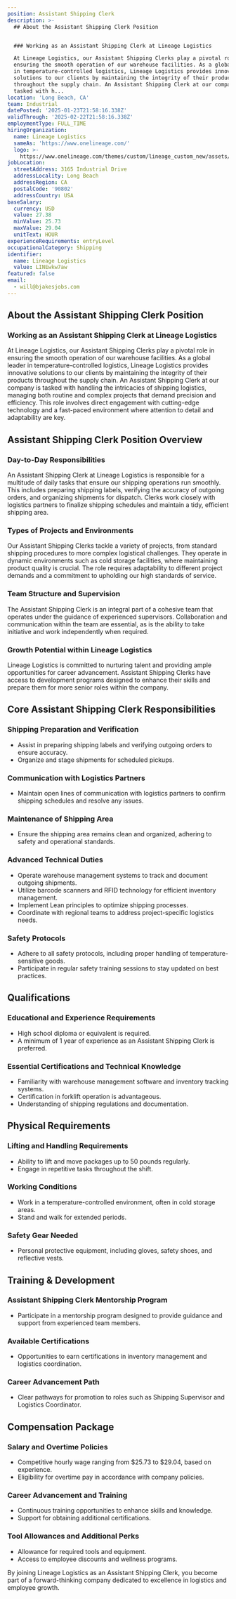 ```yaml
---
position: Assistant Shipping Clerk
description: >-
  ## About the Assistant Shipping Clerk Position


  ### Working as an Assistant Shipping Clerk at Lineage Logistics

  At Lineage Logistics, our Assistant Shipping Clerks play a pivotal role in
  ensuring the smooth operation of our warehouse facilities. As a global leader
  in temperature-controlled logistics, Lineage Logistics provides innovative
  solutions to our clients by maintaining the integrity of their products
  throughout the supply chain. An Assistant Shipping Clerk at our company is
  tasked with h...
location: 'Long Beach, CA'
team: Industrial
datePosted: '2025-01-23T21:58:16.338Z'
validThrough: '2025-02-22T21:58:16.338Z'
employmentType: FULL_TIME
hiringOrganization:
  name: Lineage Logistics
  sameAs: 'https://www.onelineage.com/'
  logo: >-
    https://www.onelineage.com/themes/custom/lineage_custom_new/assets/lineage_logo.svg
jobLocation:
  streetAddress: 3165 Industrial Drive
  addressLocality: Long Beach
  addressRegion: CA
  postalCode: '90802'
  addressCountry: USA
baseSalary:
  currency: USD
  value: 27.38
  minValue: 25.73
  maxValue: 29.04
  unitText: HOUR
experienceRequirements: entryLevel
occupationalCategory: Shipping
identifier:
  name: Lineage Logistics
  value: LINEwkw7aw
featured: false
email:
  - will@bjakesjobs.com
---
```




## About the Assistant Shipping Clerk Position

### Working as an Assistant Shipping Clerk at Lineage Logistics
At Lineage Logistics, our Assistant Shipping Clerks play a pivotal role in ensuring the smooth operation of our warehouse facilities. As a global leader in temperature-controlled logistics, Lineage Logistics provides innovative solutions to our clients by maintaining the integrity of their products throughout the supply chain. An Assistant Shipping Clerk at our company is tasked with handling the intricacies of shipping logistics, managing both routine and complex projects that demand precision and efficiency. This role involves direct engagement with cutting-edge technology and a fast-paced environment where attention to detail and adaptability are key.

## Assistant Shipping Clerk Position Overview

### Day-to-Day Responsibilities
An Assistant Shipping Clerk at Lineage Logistics is responsible for a multitude of daily tasks that ensure our shipping operations run smoothly. This includes preparing shipping labels, verifying the accuracy of outgoing orders, and organizing shipments for dispatch. Clerks work closely with logistics partners to finalize shipping schedules and maintain a tidy, efficient shipping area.

### Types of Projects and Environments
Our Assistant Shipping Clerks tackle a variety of projects, from standard shipping procedures to more complex logistical challenges. They operate in dynamic environments such as cold storage facilities, where maintaining product quality is crucial. The role requires adaptability to different project demands and a commitment to upholding our high standards of service.

### Team Structure and Supervision
The Assistant Shipping Clerk is an integral part of a cohesive team that operates under the guidance of experienced supervisors. Collaboration and communication within the team are essential, as is the ability to take initiative and work independently when required.

### Growth Potential within Lineage Logistics
Lineage Logistics is committed to nurturing talent and providing ample opportunities for career advancement. Assistant Shipping Clerks have access to development programs designed to enhance their skills and prepare them for more senior roles within the company.

## Core Assistant Shipping Clerk Responsibilities

### Shipping Preparation and Verification
- Assist in preparing shipping labels and verifying outgoing orders to ensure accuracy.
- Organize and stage shipments for scheduled pickups.

### Communication with Logistics Partners
- Maintain open lines of communication with logistics partners to confirm shipping schedules and resolve any issues.

### Maintenance of Shipping Area
- Ensure the shipping area remains clean and organized, adhering to safety and operational standards.

### Advanced Technical Duties
- Operate warehouse management systems to track and document outgoing shipments.
- Utilize barcode scanners and RFID technology for efficient inventory management.
- Implement Lean principles to optimize shipping processes.
- Coordinate with regional teams to address project-specific logistics needs.

### Safety Protocols
- Adhere to all safety protocols, including proper handling of temperature-sensitive goods.
- Participate in regular safety training sessions to stay updated on best practices.

## Qualifications

### Educational and Experience Requirements
- High school diploma or equivalent is required.
- A minimum of 1 year of experience as an Assistant Shipping Clerk is preferred.

### Essential Certifications and Technical Knowledge
- Familiarity with warehouse management software and inventory tracking systems.
- Certification in forklift operation is advantageous.
- Understanding of shipping regulations and documentation.

## Physical Requirements

### Lifting and Handling Requirements
- Ability to lift and move packages up to 50 pounds regularly.
- Engage in repetitive tasks throughout the shift.

### Working Conditions
- Work in a temperature-controlled environment, often in cold storage areas.
- Stand and walk for extended periods.

### Safety Gear Needed
- Personal protective equipment, including gloves, safety shoes, and reflective vests.

## Training & Development

### Assistant Shipping Clerk Mentorship Program
- Participate in a mentorship program designed to provide guidance and support from experienced team members.

### Available Certifications
- Opportunities to earn certifications in inventory management and logistics coordination.

### Career Advancement Path
- Clear pathways for promotion to roles such as Shipping Supervisor and Logistics Coordinator.

## Compensation Package

### Salary and Overtime Policies
- Competitive hourly wage ranging from $25.73 to $29.04, based on experience.
- Eligibility for overtime pay in accordance with company policies.

### Career Advancement and Training
- Continuous training opportunities to enhance skills and knowledge.
- Support for obtaining additional certifications.

### Tool Allowances and Additional Perks
- Allowance for required tools and equipment.
- Access to employee discounts and wellness programs.

By joining Lineage Logistics as an Assistant Shipping Clerk, you become part of a forward-thinking company dedicated to excellence in logistics and employee growth.